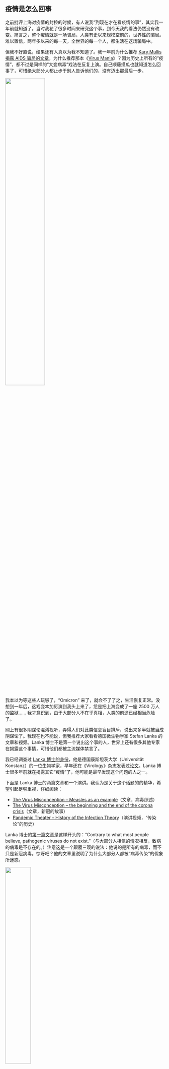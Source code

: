 <div class="inner">
<h2>疫情是怎么回事</h2>
<p>之前批评上海对疫情的封控的时候，有人说我“到现在才在看疫情的事”，其实我一年前就知道了。当时我花了很多时间来研究这个事，到今天我的看法仍然没有改变。简言之，整个疫情就是一场骗局，人类有史以来规模空前的，世界性的骗局。难以置信，两年多以来的每一天，全世界的每一个人，都生活在这场骗局中。</p>
<p>但我不好直说，结果还有人真以为我不知道了。我一年前为什么推荐 <a href="http://www.virusmyth.com/aids/hiv/kmdancing.htm">Kary Mullis 揭露 AIDS 骗局的文章</a>，为什么推荐那本《<a href="https://www.amazon.com/Virus-Mania-Continually-Epidemics-Billion-Dollar/dp/1425114679">Virus Mania</a>》？因为历史上所有的“疫情”，都不过是同样的“大变病毒”戏法在反复上演。自己顺藤摸瓜也就知道怎么回事了，可惜绝大部分人都止步于别人告诉他们的，没有迈出那最后一步。</p>
<p><img src="https://www.yinwang.org/images/hat-trick.jpg" width="50%" /></p>
<p>我本以为等这些人玩够了，“Omicron” 来了，就会不了了之，生活恢复正常。没想到一年后，这戏变本加厉演到我头上来了，恁是把上海变成了一座 2500 万人的监狱…… 我才意识到，由于大部分人不在乎真相，人类的前途已经相当危险了。</p>
<p>网上有很多阴谋论混淆视听，弄得人们对此类信息盲目排斥，说出来多半就被当成阴谋论了。我现在也不能说，但我推荐大家看看德国微生物学家 Stefan Lanka 的文章和视频。Lanka 博士不是第一个说出这个事的人，世界上还有很多其他专家在揭露这个事情，可惜他们都被主流媒体禁言了。</p>
<p>我已经调查过 <a href="https://www.researchgate.net/profile/Stefan-Lanka">Lanka 博士的身份</a>，他是德国康斯坦茨大学（Universität Konstanz）的一位生物学家，早年还在《Virology》杂志发表过<a href="https://www.sciencedirect.com/science/article/abs/pii/S004268228371189X#!">论文</a>。Lanka 博士很多年前就在揭露其它“疫情”了，他可能是最早发现这个问题的人之一。</p>
<p>下面是 Lanka 博士的两篇文章和一个演讲。我认为是关于这个话题的的精华，希望引起足够重视，仔细阅读：</p>
<ul>
<li><a href="https://wissenschafftplus.de/uploads/article/wissenschafftplus-the-virus-misconception-part-1.pdf">The Virus Misconception – Measles as an example</a>（文章，病毒综述）</li>
<li><a href="https://wissenschafftplus.de/uploads/article/wissenschafftplus-the-virus-misconception-part-2.pdf">The Virus Misconception – the beginning and the end of the corona crisis</a>（文章，新冠的故事）</li>
<li><a href="https://odysee.com/@halloftruth:c/dr-stefan-lanka-pandemic-theater-the-history-of-the-infection-theory:7">Pandemic Theater – History of the Infection Theory</a>（演讲视频，“传染论”的历史）</li>
</ul>
<p>Lanka 博士的<a href="https://wissenschafftplus.de/uploads/article/wissenschafftplus-the-virus-misconception-part-1.pdf">第一篇文章</a>是这样开头的：“Contrary to what most people believe, pathogenic viruses do not exist.”（与大部分人相信的情况相反，致病的病毒是不存在的。）注意这是一个颠覆三观的说法：他说的是所有的病毒，而不只是新冠病毒。惊讶吧？他的文章里说明了为什么大部分人都被“病毒传染”的假象所迷惑。</p>
<p><img src="https://www.yinwang.org/images/lanka-text1.jpg" width="40%" /></p>
<p>在后面一节，他写道：“病毒从来没有被真正意义地分离（isolate）出来过，从来没有被完整地照相，按照生物化学的方法解析为一个完整的，独一无二的结构…… 大部分的照片显示的只是电脑模型合成的图片。”</p>
<p><img src="https://www.yinwang.org/images/lanka-text2.jpg" width="56%" /></p>
<p>他指出，病毒学的研究往往缺乏对比实验，所以无法确定因果关系，无法证明“这个病毒导致了这个病”，然而他们却让人们以为结论就是那样。所谓的“病毒基因测序”，也只是拿一些死亡细胞的遗传物质碎片，按照人造的“理论模型”拼起来，中间还可能填充很多人造的数据，并不是现实而完整的病毒基因。所以研究了一百多年，“病毒”这个概念仍然只存在于人们的想象中，从未从真实的病人身上提取并证实病毒的存在。</p>
<p><img src="https://www.yinwang.org/images/lanka-diagram1.jpg" width="70%" /></p>
<p><img src="https://www.yinwang.org/images/lanka-diagram2.jpg" width="70%" /></p>
<p>当然他说的所有这些也不一定就是真的，这就需要读者自己去验证了。反正，我为此是看了很多其他资料的，跟他说的情况基本一致。</p>
<p><a href="https://wissenschafftplus.de/uploads/article/wissenschafftplus-the-virus-misconception-part-2.pdf">第二篇文章</a>，Lanka 博士详细讲述了 COVID-19 相关的内容，包括起因，病毒分离，核酸测试的问题等。问题和第一篇文章指出的类似，但多了很多具体的细节。这个我最好不多说了，自己看看吧。</p>
<p><a href="https://odysee.com/@halloftruth:c/dr-stefan-lanka-pandemic-theater-the-history-of-the-infection-theory:7">第三个视频</a>，Lanka 博士引经据典地指出，从古到今所有的“疫情”都是戏，是用来为政治目的服务的。使用虚假的所谓“科学结论”，错误的数据统计方式，让人们相信“病毒”的存在，制造“疫情爆发”的假象，利用人们的恐惧，打着“保护人民健康”的旗子，就可以为所欲为，比如关闭商业，工厂和交通，剥夺人们的人身自由，制造饥荒，强迫人们接受有毒的药物等。这种事情不是一次两次了，而是几百年来反复上演的剧本。</p>
<p>当然以上这些都不是我自己的发现，它们也可能有误，但 Lanka 博士解释了这一切背后的原理和历史。在参考多位专家的看法之后，我觉得他的说法比较符合我所看到的现实，而且行文清晰，所以我觉得是一个好的出发点。我觉得每个人都应该认真理解他在说什么，采集多方面的信息来核实这些说法，而不是似是而非，道听途说。</p>
<p>这就是 Lanka 博士教给我的最重要的知识，也是我从本次疫情得到的最大收获。要不是 COVID-19 闹得这么大，持续时间如此之长，我还真不会去看这些东西，也许就这样一辈子被骗下去了。真是因祸得福！</p>
<p>当人们还在每天关注病例数，担心自己被传染，着急去打疫苗，被各种谣言和阴谋论迷惑，当美国说病毒是中国造的，中国说病毒是美国造的…… 我这个知道病毒不存在的人，其实一直把这些当成戏在看。</p>
<p>另外还有一个叫 <a href="https://drsambailey.com/">Samantha Bailey</a> 的新西兰医生，做了挺多视频，我觉得讲得很好。她也是《<a href="https://www.amazon.com/Virus-Mania-Continually-Epidemics-Billion-Dollar/dp/1425114679">Virus Mania</a>》的作者之一。这本书是很好的资料，里面的信息都来自一些尊重科学的专家，而不是民科或阴谋论者。它详细揭露了历史上多个类似的病毒骗局，包括 COVID-19，AIDS，猪流感，禽流感，西班牙流感，麻疹，小儿麻痹症，丙肝，宫颈癌，SARS，疯牛病…… 别误解了，虽然这些病可能是存在症状的，但却从未科学地证明过它们是由病毒引起的。它们可能根本就不传染，却被歪曲为传染的，进而制造出“疫情”和恐慌。</p>
<p><img src="https://www.yinwang.org/images/virus-mania.jpg" width="36%" /></p>
<p>当然，持类似观点的专家远远不止他们两个，但他们全都被主流媒体禁言了，连号称“言论自由”的西方媒体都是如此。Twitter，YouTube 等都在大规模地过滤信息，以至于全世界大部分人都被蒙蔽。你明白这是什么性质和规模的事情吗？此类视频都已经被 YouTube 等网站过滤或删除，绝对不会通过社交媒体推送到你面前。如果要查询，最好使用搜索引擎，或者访问 Odysee 等不受言论控制的视频网站。</p>
<p>下面是其他一些我觉得不错的揭露 COVID-19 骗局的资源，这些信息都来自医学家和医生：</p>
<ul>
<li><a href="https://rumble.com/vbui0n-asktheexpert-by-oracle-films.html">AskTheExpert by Oracle Films</a></li>
<li><a href="https://www.doctors4covidethics.org/">Doctors for Covid Ethics</a></li>
</ul>
<p>有人觉得这些信息很阴暗，可是知道了这些之后，我的世界观和人生观从此改变了，变得更加安心，更加尊重自然。那么多所谓“威胁全人类的病毒”，原来都是假的。对人类最大的威胁，其实是谎言。人体是大自然的杰作，我们应该使用自然的方式维护它的健康，与自然和谐相处，保护它不被伪科学伤害。</p>
<p>（由于网络言论控制不可预料，本文随时可能消失，请喜欢它的人做好备份。转发请完整拷贝内容，不要只给链接。）</p>
</div>
<!--
<div class="ad-banner" style="margin-top: 5px">
<script async src="//pagead2.googlesyndication.com/pagead/js/adsbygoogle.js"></script>
<ins class="adsbygoogle"
                    style="display:inline-block;width:100%;height:90px"
                    data-ad-client="ca-pub-1331524016319584"
                    data-ad-slot="6657867155"></ins>
<script>(adsbygoogle = window.adsbygoogle || []).push({});</script>
</div>
<script data-ad-client="ca-pub-1331524016319584" async
            src="https://pagead2.googlesyndication.com/pagead/js/adsbygoogle.js">
</script>
        -->
    